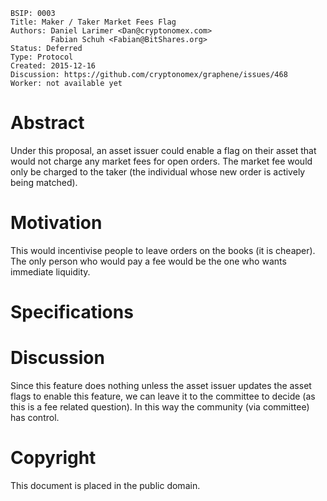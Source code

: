     BSIP: 0003
    Title: Maker / Taker Market Fees Flag
    Authors: Daniel Larimer <Dan@cryptonomex.com>
             Fabian Schuh <Fabian@BitShares.org>
    Status: Deferred
    Type: Protocol
    Created: 2015-12-16
    Discussion: https://github.com/cryptonomex/graphene/issues/468
    Worker: not available yet

# Abstract

Under this proposal, an asset issuer could enable a flag on their asset that
would not charge any market fees for open orders. The market fee would only be
charged to the taker (the individual whose new order is actively being matched).

# Motivation

This would incentivise people to leave orders on the books (it is cheaper). The
only person who would pay a fee would be the one who wants immediate liquidity.

# Specifications

# Discussion

Since this feature does nothing unless the asset issuer updates the asset flags
to enable this feature, we can leave it to the committee to decide (as this is a
fee related question). In this way the community (via committee) has control.

# Copyright

This document is placed in the public domain.

